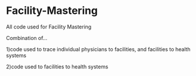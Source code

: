 # Facility-Mastering
All code used for Facility Mastering

Combination of...

1)code used to trace individual physicians to facilities, and facilities to health systems

2)code used to facilities to health systems
